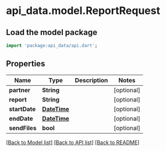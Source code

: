 # api_data.model.ReportRequest

## Load the model package
```dart
import 'package:api_data/api.dart';
```

## Properties
Name | Type | Description | Notes
------------ | ------------- | ------------- | -------------
**partner** | **String** |  | [optional] 
**report** | **String** |  | [optional] 
**startDate** | [**DateTime**](DateTime.md) |  | [optional] 
**endDate** | [**DateTime**](DateTime.md) |  | [optional] 
**sendFiles** | **bool** |  | [optional] 

[[Back to Model list]](../README.md#documentation-for-models) [[Back to API list]](../README.md#documentation-for-api-endpoints) [[Back to README]](../README.md)


